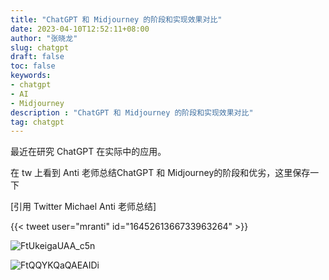 ```yaml
---
title: "ChatGPT 和 Midjourney 的阶段和实现效果对比"
date: 2023-04-10T12:52:11+08:00
author: "张晓龙"
slug: chatgpt
draft: false
toc: false
keywords:
- chatgpt
- AI
- Midjourney
description : "ChatGPT 和 Midjourney 的阶段和实现效果对比"
tag: chatgpt
---
```


最近在研究 ChatGPT 在实际中的应用。

在 tw 上看到 Anti 老师总结ChatGPT 和 Midjourney的阶段和优劣，这里保存一下

[引用 Twitter Michael Anti 老师总结]

{{< tweet user="mranti" id="1645261366733963264" >}} 

![FtUkeigaUAA_c5n](https://bed-image.oss-cn-beijing.aliyuncs.com/techwhims/ftukeigauaac5n.jpeg?x-oss-process=style/origin)

![FtQQYKQaQAEAIDi](https://bed-image.oss-cn-beijing.aliyuncs.com/techwhims/ftqqykqaqaeaidi.jpeg?x-oss-process=style/origin)


